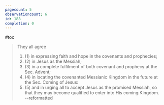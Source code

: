 ```yaml
---
pagecount: 5
observationcount: 6
id: 188
completion: 0
---
```

#toc

>They all agree 
>1. (1) in expressing faith and hope in the covenants and prophecies; 
>2. (2) in Jesus as the Messiah; 
>3. (3) in a complete fulfilment of both covenant and prophecy at the Sec. Advent; 
>4. (4) in locating the covenanted Messianic Kingdom in the future at the Sec. Coming of Jesus:
>5. (5) and in urging all to accept Jesus as the promised Messiah, so that they may become qualified to enter into His coming Kingdom.
>--reformatted

